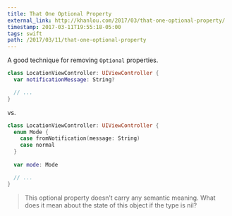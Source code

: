 ```yaml
---
title: That One Optional Property
external_link: http://khanlou.com/2017/03/that-one-optional-property/
timestamp: 2017-03-11T19:55:18-05:00
tags: swift
path: /2017/03/11/that-one-optional-property
---
```


A good technique for removing `Optional` properties.

```swift
class LocationViewController: UIViewController {
  var notificationMessage: String?

  // ...
}
```

vs.

```swift
class LocationViewController: UIViewController {
  enum Mode {
    case fromNotification(message: String)
    case normal
  }
  
  var mode: Mode

  // ...
}
```

> This optional property doesn’t carry any semantic meaning. What does it mean
> about the state of this object if the type is nil?
